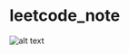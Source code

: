 # leetcode_note
![alt text](https://pic.leetcode-cn.com/1bf83ea5a9513d5fb1b2c47de571f8b99b90445a4f4e8b5a56bb32a3eafccefd-IMG_1130.PNG)